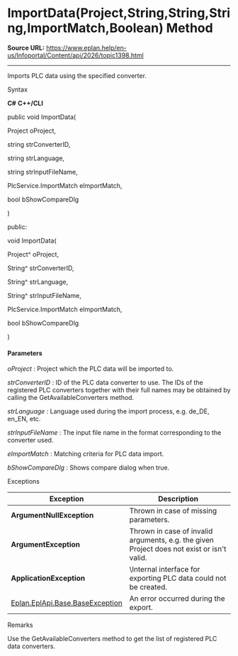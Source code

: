 # ImportData(Project,String,String,String,ImportMatch,Boolean) Method

**Source URL:** https://www.eplan.help/en-us/Infoportal/Content/api/2026/topic1398.html

---

Imports PLC data using the specified converter.

Syntax

**C#**
**C++/CLI**


public void ImportData( 

   Project oProject,

   string strConverterID,

   string strLanguage,

   string strInputFileName,

   PlcService.ImportMatch eImportMatch,

   bool bShowCompareDlg

)

public:

void ImportData( 

   Project^ oProject,

   String^ strConverterID,

   String^ strLanguage,

   String^ strInputFileName,

   PlcService.ImportMatch eImportMatch,

   bool bShowCompareDlg

)


#### Parameters

*oProject*
:   Project which the PLC data will be imported to.

*strConverterID*
:   ID of the PLC data converter to use. The IDs of the registered PLC converters together with their full names may be obtained by calling the GetAvailableConverters method.

*strLanguage*
:   Language used during the import process, e.g. de\_DE, en\_EN, etc.

*strInputFileName*
:   The input file name in the format corresponding to the converter used.

*eImportMatch*
:   Matching criteria for PLC data import.

*bShowCompareDlg*
:   Shows compare dialog when true.

Exceptions

| Exception | Description |
| --- | --- |
| **ArgumentNullException** | Thrown in case of missing parameters. |
| **ArgumentException** | Thrown in case of invalid arguments, e.g. the given Project does not exist or isn't valid. |
| **ApplicationException** | \Internal interface for exporting PLC data could not be created. |
| [Eplan.EplApi.Base.BaseException](Eplan.EplApi.Baseu~Eplan.EplApi.Base.BaseException.html) | An error occurred during the export. |

Remarks

Use the GetAvailableConverters method to get the list of registered PLC data converters.
